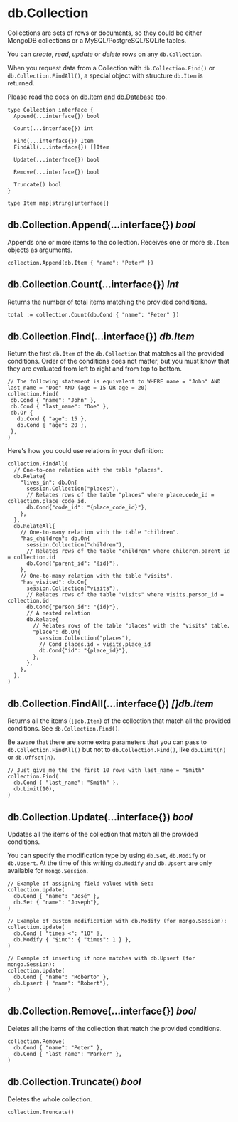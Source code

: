 # db.Collection

Collections are sets of rows or documents, so they could be either MongoDB collections or a MySQL/PostgreSQL/SQLite tables.

You can *create*, *read*, *update* or *delete* rows on any ``db.Collection``.

When you request data from a Collection with ``db.Collection.Find()`` or ``db.Collection.FindAll()``, a special object
with structure ``db.Item`` is returned.

Please read the docs on [db.Item](/db/item) and [db.Database](/db/database) too.

    type Collection interface {
      Append(...interface{}) bool

      Count(...interface{}) int

      Find(...interface{}) Item
      FindAll(...interface{}) []Item

      Update(...interface{}) bool

      Remove(...interface{}) bool

      Truncate() bool
    }

    type Item map[string]interface{}

## db.Collection.Append(...interface{}) *bool*

Appends one or more items to the collection. Receives one or more ``db.Item`` objects as arguments.

    collection.Append(db.Item { "name": "Peter" })

## db.Collection.Count(...interface{}) *int*

Returns the number of total items matching the provided conditions.

    total := collection.Count(db.Cond { "name": "Peter" })

## db.Collection.Find(...interface{}) *db.Item*

Return the first ``db.Item`` of the ``db.Collection`` that matches all the provided conditions. Order of the conditions
does not matter, but you must know that they are evaluated from left to right and from top to bottom.

    // The following statement is equivalent to WHERE name = "John" AND last_name = "Doe" AND (age = 15 OR age = 20)
    collection.Find(
     db.Cond { "name": "John" },
     db.Cond { "last_name": "Doe" },
     db.Or {
       db.Cond { "age": 15 },
       db.Cond { "age": 20 },
     },
    )

Here's how you could use relations in your definition:

    collection.FindAll(
      // One-to-one relation with the table "places".
      db.Relate{
        "lives_in": db.On{
          session.Collection("places"),
          // Relates rows of the table "places" where place.code_id = collection.place_code_id.
          db.Cond{"code_id": "{place_code_id}"},
        },
      },
      db.RelateAll{
        // One-to-many relation with the table "children".
        "has_children": db.On{
          session.Collection("children"),
          // Relates rows of the table "children" where children.parent_id = collection.id
          db.Cond{"parent_id": "{id}"},
        },
        // One-to-many relation with the table "visits".
        "has_visited": db.On{
          session.Collection("visits"),
          // Relates rows of the table "visits" where visits.person_id = collection.id
          db.Cond{"person_id": "{id}"},
          // A nested relation
          db.Relate{
            // Relates rows of the table "places" with the "visits" table.
            "place": db.On{
              session.Collection("places"),
              // Cond places.id = visits.place_id
              db.Cond{"id": "{place_id}"},
            },
          },
        },
      },
    )

## db.Collection.FindAll(...interface{}) *[]db.Item*

Returns all the items (``[]db.Item``) of the collection that match all the provided conditions. See ``db.Collection.Find()``.

Be aware that there are some extra parameters that you can pass to ``db.Collection.FindAll()`` but not to ``db.Collection.Find()``, like ``db.Limit(n)`` or ``db.Offset(n)``.

    // Just give me the the first 10 rows with last_name = "Smith"
    collection.Find(
      db.Cond { "last_name": "Smith" },
      db.Limit(10),
    )

## db.Collection.Update(...interface{}) *bool*

Updates all the items of the collection that match all the provided conditions.

You can specify the modification type by using ``db.Set``, ``db.Modify`` or ``db.Upsert``. At the time of this writing
``db.Modify`` and ``db.Upsert`` are only available for ``mongo.Session``.

    // Example of assigning field values with Set:
    collection.Update(
      db.Cond { "name": "José" },
      db.Set { "name": "Joseph"},
    )

    // Example of custom modification with db.Modify (for mongo.Session):
    collection.Update(
      db.Cond { "times <": "10" },
      db.Modify { "$inc": { "times": 1 } },
    )

    // Example of inserting if none matches with db.Upsert (for mongo.Session):
    collection.Update(
      db.Cond { "name": "Roberto" },
      db.Upsert { "name": "Robert"},
    )

## db.Collection.Remove(...interface{}) *bool*

Deletes all the items of the collection that match the provided conditions.

    collection.Remove(
      db.Cond { "name": "Peter" },
      db.Cond { "last_name": "Parker" },
    )

## db.Collection.Truncate() *bool*

Deletes the whole collection.

    collection.Truncate()
